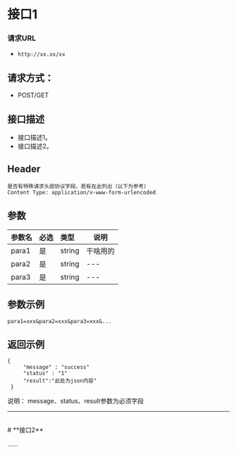 # **接口1**

### **请求URL**
- ` http://xx.xx/xx `

## **请求方式：**
- POST/GET

## **接口描述**
- 接口描述1。
- 接口描述2。

## **Header**
```
是否有特殊请求头部协议字段，若有在此列出（以下为参考）
Content Type: application/x-www-form-urlencoded
```

## **参数**

|参数名|必选|类型|说明|
|:----    |:---|:----- |-----   |
|para1 |  是  |    string   |    干啥用的   |
|para2 |  是  |    string   |    ---   |
|para3 |  是  |    string   |    ---  |

## **参数示例**
```
para1=xxx&para2=xxx&para3=xxx&...
```

## **返回示例**

```
{ 
     "message" : "success"
     "status" : "1"
	 "result":"此处为json内容"
 }
```
说明：
message、status、result参数为必须字段

------
<br/>
# **接口2**

......
